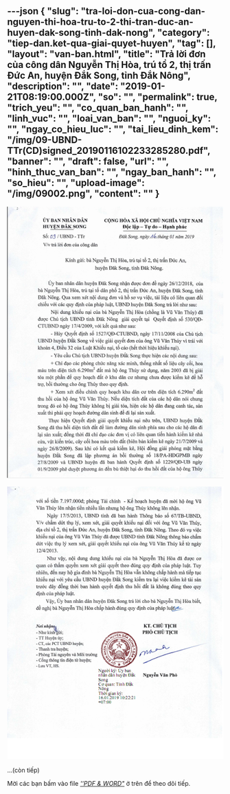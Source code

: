 ---json
{
    "slug": "tra-loi-don-cua-cong-dan-nguyen-thi-hoa-tru-to-2-thi-tran-duc-an-huyen-dak-song-tinh-dak-nong",
    "category": "tiep-dan.ket-qua-giai-quyet-huyen",
    "tag": [],
    "layout": "van-ban.html",
    "title": "Trả lời đơn của công dân Nguyễn Thị Hòa, trú tổ 2, thị trấn Đức An, huyện Đắk Song, tỉnh Đắk Nông",
    "description": "",
    "date": "2019-01-21T08:19:00.000Z",
    "so": "",
    "permalink": true,
    "trich_yeu": "",
    "co_quan_ban_hanh": "",
    "linh_vuc": "",
    "loai_van_ban": "",
    "nguoi_ky": "",
    "ngay_co_hieu_luc": "",
    "tai_lieu_dinh_kem": "/img/09-UBND-TTr(CD)signed_20190116102233285280.pdf",
    "banner": "",
    "draft": false,
    "url": "",
    "hinh_thuc_van_ban": "",
    "ngay_ban_hanh": "",
    "so_hieu": "",
    "upload-image": "/img/09002.png",
    "__content__": ""
}
---
<p><img alt="" src="/img/09001.png" /></p>

<p><img alt="" src="/img/09002.png" /></p>

<p>&hellip;(c&ograve;n tiếp)</p>

<p>Mời c&aacute;c bạn&nbsp;bấm v&agrave;o file&nbsp;<u><em>&#39;&#39;PDF &amp; WORD&quot;</em></u>&nbsp;ở tr&ecirc;n để theo d&otilde;i tiếp.</p>
